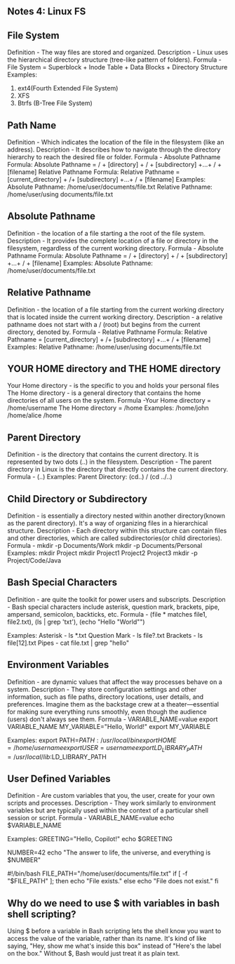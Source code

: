 ## Notes 4: Linux FS

## File System
Definition - The way files are stored and organized.
Description - Linux uses the hierarchical directory structure (tree-like pattern of folders).
Formula - File System = Superblock + Inode Table + Data Blocks + Directory Structure
Examples: 
1. ext4(Fourth Extended File System)
2. XFS
3. Btrfs (B-Tree File System)

## Path Name
Definition - Which indicates the location of the file in the filesystem (like an address).
Description - It describes how to navigate through the directory hierarchy to reach the desired file or folder.
Formula - Absolute Pathname Formula: Absolute Pathname = / + [directory] + / + [subdirectory] +...+ / + [filename]
Relative Pathname Formula: Relative Pathname = [current_directory] + /+ [subdirectory] +...+ / + [filename]
Examples:
Absolute Pathname: /home/user/documents/file.txt
Relative Pathname: /home/user/using documents/file.txt

## Absolute Pathname
Definition - the location of a file starting a the root of the file system.
Description - It provides the complete location of a file or directory in the filesystem, regardless of the current working directory.
Formula - Absolute Pathname Formula: Absolute Pathname = / + [directory] + / + [subdirectory] +...+ / + [filename]
Examples:
Absolute Pathname: /home/user/documents/file.txt

## Relative Pathname
Definition - the location of a file starting from the current working directory that is located inside the current working directory.
Description - a relative pathname does not start with a / (root) but begins from the current directory, denoted by.
Formula - Relative Pathname Formula: Relative Pathname = [current_directory] + /+ [subdirectory] +...+ / + [filename]
Examples:
Relative Pathname: /home/user/using documents/file.txt

## YOUR HOME directory and THE HOME directory
Your Home directory - is the specific to you and holds your personal files
The Home directory - is a general directory that contains the home directories of all users on the system.
Formula -Your Home directory = /home/username The Home directory = /home
Examples:
/home/john
/home/alice
/home

## Parent Directory
Definition - is the directory that contains the current directory. It is represented by two dots (..) in the filesystem.
Description - The parent directory in Linux is the directory that directly contains the current directory.
Formula - (..)
Examples:
Parent Directory: (cd..) / (cd ../..)

## Child Directory or Subdirectory
Definition - is essentially a directory nested within another directory(known as the parent directory). It's a way of organizing files in a hierarchical structure.
Description - Each directory within this structure can contain files and other directories, which are called subdirectories(or child directories).
Formula - mkdir -p Documents/Work mkdir -p Documents/Personal
Examples:
mkdir Project
mkdir Project1 Project2 Project3
mkdir -p Project/Code/Java

## Bash Special Characters
Definition - are quite the toolkit for power users and subscripts.
Description - Bash special characters include asterisk, question mark, brackets, pipe, ampersand, semicolon, backticks, etc.
Formula - (file * matches file1, file2.txt), (ls | grep 'txt'), (echo "Hello \"World\"")

Examples:
Asterisk - ls *.txt
Question Mark - ls file?.txt
Brackets - ls file[12].txt
Pipes - cat file.txt | grep "hello"

## Environment Variables
Definition - are dynamic values that affect the way processes behave on a system. 
Description - They store configuration settings and other information, such as file paths, directory locations, user details, and preferences. Imagine them as the backstage crew at a theater—essential for making sure everything runs smoothly, even though the audience (users) don't always see them.
Formula - VARIABLE_NAME=value
export VARIABLE_NAME
MY_VARIABLE="Hello, World!"
export MY_VARIABLE

Examples:
export PATH=$PATH:/usr/local/bin
export HOME=/home/username
export USER=username
export LD_LIBRARY_PATH=/usr/local/lib:$LD_LIBRARY_PATH

## User Defined Variables
Definition - Are custom variables that you, the user, create for your own scripts and processes. 
Description - They work similarly to environment variables but are typically used within the context of a particular shell session or script.
Formula - VARIABLE_NAME=value echo $VARIABLE_NAME

Examples:
GREETING="Hello, Copilot!"
echo $GREETING

NUMBER=42
echo "The answer to life, the universe, and everything is $NUMBER"

#!/bin/bash
FILE_PATH="/home/user/documents/file.txt"
if [ -f "$FILE_PATH" ]; then
  echo "File exists."
else
  echo "File does not exist."
fi
## Why do we need to use $ with variables in bash shell scripting?
Using $ before a variable in Bash scripting lets the shell know you want to access the value of the variable, rather than its name. It's kind of like saying, "Hey, show me what's inside this box" instead of "Here's the label on the box." Without $, Bash would just treat it as plain text.